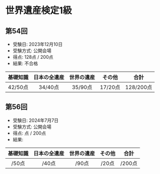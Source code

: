 # 世界遺産検定1級
## 第54回
- 受験日: 2023年12月10日
- 受験方式: 公開会場
- 得点: 128点 / 200点
- 結果: 不合格

|基礎知識|日本の全遺産|世界の遺産|その他|合計|
|:---:|:---:|:---:|:---:|:---:|
|42/50点|34/40点|35/90点|17/20点|128/200点|

## 第56回
- 受験日: 2024年7月7日
- 受験方式: 公開会場
- 得点: 点 / 200点
- 結果: 

|基礎知識|日本の全遺産|世界の遺産|その他|合計|
|:---:|:---:|:---:|:---:|:---:|
|/50点|/40点|/90点|/20点|/200点|
